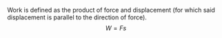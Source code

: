 Work is defined as the product of force and displacement (for which said displacement is parallel to the direction of force).
$$
W = Fs
$$

